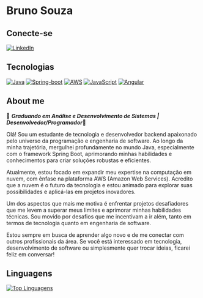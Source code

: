 # Bruno Souza 

## Conecte-se 

[![LinkedIn](https://img.shields.io/badge/linkedin-%230077B5.svg?style=for-the-badge&logo=linkedin&logoColor=white)](https://www.linkedin.com/in/bruno-s-068391175/)

## Tecnologias

[![Java](https://img.shields.io/badge/java-%23ED8B00.svg?style=for-the-badge&logo=openjdk&logoColor=white)](https://github.com/brunosouza2)
[![Spring-boot](https://img.shields.io/badge/spring-%236DB33F.svg?style=for-the-badge&logo=spring&logoColor=white)](https://github.com/brunosouza2)
[![AWS](https://img.shields.io/badge/AWS-%23FF9900.svg?style=for-the-badge&logo=amazon-aws&logoColor=white)](https://github.com/brunosouza2)
[![JavaScript](https://img.shields.io/badge/javascript-%23323330.svg?style=for-the-badge&logo=javascript&logoColor=%23F7DF1E)](https://github.com/brunosouza2)
[![Angular](https://img.shields.io/badge/angular-%23DD0031.svg?style=for-the-badge&logo=angular&logoColor=white)](https://github.com/brunosouza2)

## About me

🚀 ***Graduando em Análise e Desenvolvimento de Sistemas | Desenvolvedor/Programador***🚀

Olá! Sou um estudante de tecnologia e desenvolvedor backend apaixonado pelo universo da programação e engenharia de software. Ao longo da minha trajetória, mergulhei profundamente no mundo Java, especialmente com o framework Spring Boot, aprimorando minhas habilidades e conhecimentos para criar soluções robustas e eficientes.

Atualmente, estou focado em expandir meu expertise na computação em nuvem, com ênfase na plataforma AWS (Amazon Web Services). Acredito que a nuvem é o futuro da tecnologia e estou animado para explorar suas possibilidades e aplicá-las em projetos inovadores.

Um dos aspectos que mais me motiva é enfrentar projetos desafiadores que me levem a superar meus limites e aprimorar minhas habilidades técnicas. Sou movido por desafios que me incentivam a ir além, tanto em termos de tecnologia quanto em engenharia de software.

Estou sempre em busca de aprender algo novo e de me conectar com outros profissionais da área. Se você está interessado em tecnologia, desenvolvimento de software ou simplesmente quer trocar ideias, ficarei feliz em conversar!

## Linguagens

[![Top Linguagens](https://github-readme-stats.vercel.app/api/top-langs/?username=brunosouza2&layout=compact)](https://github.com/brunosouza2?tab=repositories)





